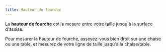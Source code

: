 ```yaml
---
title: Hauteur de fourche
---
```


La **hauteur de fourche** est la mesure entre votre taille jusqu'à la surface d'assise.

Pour mesurer la hauteur de fourche, asseyez-vous bien droit sur une chaise ou une table, et mesurez de votre ligne de taille jusqu'à la chaise/table.
